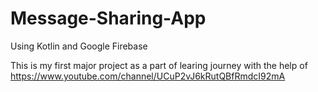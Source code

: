 # Message-Sharing-App
Using Kotlin and Google Firebase

This is my first major project as a part of learing journey with the help of https://www.youtube.com/channel/UCuP2vJ6kRutQBfRmdcI92mA
